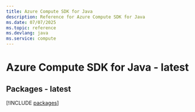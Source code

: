 ```yaml
---
title: Azure Compute SDK for Java
description: Reference for Azure Compute SDK for Java
ms.date: 07/07/2025
ms.topic: reference
ms.devlang: java
ms.service: compute
---
```

# Azure Compute SDK for Java - latest
## Packages - latest
[!INCLUDE [packages](compute-index.md)]